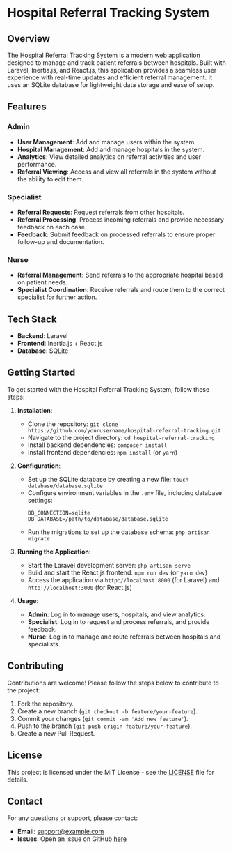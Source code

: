 # Hospital Referral Tracking System

## Overview

The Hospital Referral Tracking System is a modern web application designed to manage and track patient referrals between hospitals. Built with Laravel, Inertia.js, and React.js, this application provides a seamless user experience with real-time updates and efficient referral management. It uses an SQLite database for lightweight data storage and ease of setup.

## Features

### Admin

-   **User Management**: Add and manage users within the system.
-   **Hospital Management**: Add and manage hospitals in the system.
-   **Analytics**: View detailed analytics on referral activities and user performance.
-   **Referral Viewing**: Access and view all referrals in the system without the ability to edit them.

### Specialist

-   **Referral Requests**: Request referrals from other hospitals.
-   **Referral Processing**: Process incoming referrals and provide necessary feedback on each case.
-   **Feedback**: Submit feedback on processed referrals to ensure proper follow-up and documentation.

### Nurse

-   **Referral Management**: Send referrals to the appropriate hospital based on patient needs.
-   **Specialist Coordination**: Receive referrals and route them to the correct specialist for further action.

## Tech Stack

-   **Backend**: Laravel
-   **Frontend**: Inertia.js + React.js
-   **Database**: SQLite

## Getting Started

To get started with the Hospital Referral Tracking System, follow these steps:

1. **Installation**:

    - Clone the repository: `git clone https://github.com/yourusername/hospital-referral-tracking.git`
    - Navigate to the project directory: `cd hospital-referral-tracking`
    - Install backend dependencies: `composer install`
    - Install frontend dependencies: `npm install` (or `yarn`)

2. **Configuration**:

    - Set up the SQLite database by creating a new file: `touch database/database.sqlite`
    - Configure environment variables in the `.env` file, including database settings:
        ```
        DB_CONNECTION=sqlite
        DB_DATABASE=/path/to/database/database.sqlite
        ```
    - Run the migrations to set up the database schema: `php artisan migrate`

3. **Running the Application**:

    - Start the Laravel development server: `php artisan serve`
    - Build and start the React.js frontend: `npm run dev` (or `yarn dev`)
    - Access the application via `http://localhost:8000` (for Laravel) and `http://localhost:3000` (for React.js)

4. **Usage**:
    - **Admin**: Log in to manage users, hospitals, and view analytics.
    - **Specialist**: Log in to request and process referrals, and provide feedback.
    - **Nurse**: Log in to manage and route referrals between hospitals and specialists.

## Contributing

Contributions are welcome! Please follow the steps below to contribute to the project:

1. Fork the repository.
2. Create a new branch (`git checkout -b feature/your-feature`).
3. Commit your changes (`git commit -am 'Add new feature'`).
4. Push to the branch (`git push origin feature/your-feature`).
5. Create a new Pull Request.

## License

This project is licensed under the MIT License - see the [LICENSE](LICENSE) file for details.

## Contact

For any questions or support, please contact:

-   **Email**: support@example.com
-   **Issues**: Open an issue on GitHub [here](https://github.com/yourusername/hospital-referral-tracking/issues)
